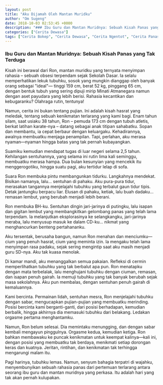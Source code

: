 ```yaml
---
layout: post
title: "Aku Dijamah Oleh Mantan Muridku"
author: "Om Sugeng"
date: 2018-10-03 02:53:45 +0000
description: "### Ibu Guru dan Mantan Muridnya: Sebuah Kisah Panas yang Tak Terduga  Kisah ini berawal dari Ron, mantan muridku yang ternyata menyimpan rahasia \u2013 sebuah obsesi terpendam sejak Sekolah Dasar.  Ia sel..."
categories: ["Cerita Dewasa"]
tags: ["Cerita Bokep", "Cerita Dewasa", "Cerita Ngentot", "Cerita Panas", "Cerita Seks"]
---
```


### Ibu Guru dan Mantan Muridnya: Sebuah Kisah Panas yang Tak Terduga

Kisah ini berawal dari Ron, mantan muridku yang ternyata menyimpan rahasia – sebuah obsesi terpendam sejak Sekolah Dasar.  Ia selalu memperhatikan lekuk tubuhku, sosok yang mungkin dianggap oleh banyak orang sebagai  "ideal"— tinggi 159 cm, berat 52 kg, pinggang 65 cm,  dengan bentuk tubuh yang sering dipuji mirip Minati Atmanegara namun dengan aset payudara yang lebih berisi.  Rahasia kecantikan dan kebugaranku?  Olahraga rutin, tentunya!

Namun, cerita ini bukan tentang pujian.  Ini adalah kisah  hasrat yang meledak,  tentang sebuah kenikmatan terlarang yang kami bagi.  Enam tahun silam, saat usiaku 38 tahun,  Ron – pemuda 173 cm dengan tubuh atletis, berkat latihan karate-nya – datang sebagai anak titipan sahabatku.  Sopan dan membantu, ia cepat berbaur dengan keluargaku.  Kehadirannya, awalnya membuatku menjaga penampilan. Tapi,  perlahan, aku merasa nyaman—nyaman hingga batas yang tak pernah kubayangkan.

Suamiku kemudian mendapat tugas di luar negeri selama 2,5 tahun.  Kehilangan sentuhannya, yang selama ini rutin lima kali seminggu,  membuatku  merasa hampa.  Dua bulan kesunyian yang mencekik itu  menggerogotiku, hingga suatu pagi, aku tertidur lelap di sofa.

Suara Ron membuka pintu membangunkan tidurku.  Langkahnya mendekat.  Bisikan namanya, lalu…  sentuhan di pahaku.  Aku pura-pura tidur, merasakan tangannya menjelajahi tubuhku yang terbalut gaun tidur tipis.  Detak jantungku berpacu liar.  Elusan di pahaku, ketiak,  lalu  buah dadaku…  remasan lembut, yang berubah menjadi lebih berani.

Ron membuka BH-ku.  Sentuhan dingin jari-jarinya di putingku,  lalu isapan dan gigitan lembut  yang membangkitkan gelombang panas yang telah lama terpendam.  Ia melanjutkan eksplorasinya ke selangkangku, jari-jarinya meraba,  lalu menyusup masuk ke dalam CD-ku…  nikmat yang menghancurkan benteng pertahananku.

Aku tersentak, berusaha bangun,  namun Ron menahan dan menciumku—cium yang penuh hasrat, cium yang meminta izin.  Ia mengaku telah lama menyimpan rasa padaku, sejak sering mengintip saat aku masih menjadi guru SD-nya.  Aku tak kuasa menolak.

Di kamar mandi, aku menanggalkan semua pakaian.  Refleksi di cermin memperlihatkan tubuhku yang  tak berbalut apa pun.  Ron menatapku dengan mata terbelalak,  lalu  menghujani tubuhku dengan ciuman,  remasan, dan isapan penuh gairah.  Ia memuji tubuhku yang tak banyak berubah sejak masa sekolahnya. Aku pun membalas,  dengan  sentuhan penuh gairah di kemaluannya.

Kami bercinta.  Permainan lidah, sentuhan mesra,  Ron  menjelajahi tubuhku dengan sabar,  mengucapkan pujian-pujian yang membuatku merinding.  Posisi bercinta kami berganti-ganti,  dari posisi berhadapan,  kemudian berbalik,  hingga akhirnya dia memasuki tubuhku dari belakang.  Ledakan orgasme pertama menghantamku.

Namun,  Ron belum selesai.  Dia memintaku menungging, dan dengan sabar kembali mengayun pinggulnya. Orgasme kedua,  kemudian  ketiga.  Ron bahkan membawaku ke puncak kenikmatan untuk keempat kalinya—kali ini, dengan posisi yang membuatku tak berdaya,  menikmati setiap  dorongan keras dan kuatnya. Jeritan, rintihan,  dan kenikmatan tak terhingga  mengarungi malam itu.  

Pagi harinya, tubuhku lemas.  Namun,  senyum bahagia terpatri di wajahku,  menyembunyikan  sebuah rahasia panas  dari  pertemuan terlarang antara seorang ibu guru dan mantan muridnya yang perkasa.  Itu adalah hari yang tak akan pernah kulupakan.
